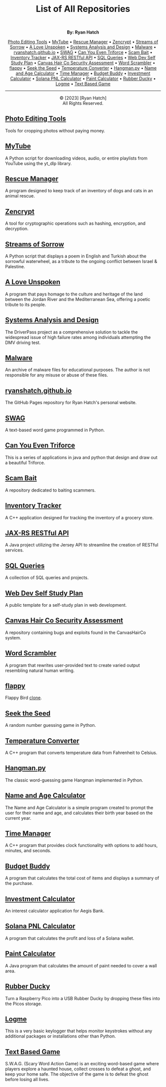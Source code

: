 <br>
<h1 align="center">List of All Repositories</h1>
<br>

<p align="center">
  <strong>By: Ryan Hatch</strong><br>
</p>

<p align="center">
  <a href="#photo-editing-tools">Photo Editing Tools</a> •
  <a href="#mytube">MyTube</a> •
  <a href="#rescue-manager">Rescue Manager</a> •
  <a href="#zencrypt">Zencrypt</a> •
  <a href="#streams-of-sorrow">Streams of Sorrow</a> •
  <a href="#a-love-unspoken">A Love Unspoken</a> •
  <a href="#systems-analysis-and-design">Systems Analysis and Design</a> •
  <a href="#malware">Malware</a> •
  <a href="#ryanshatchgithubio">ryanshatch.github.io</a> •
  <a href="#swag">SWAG</a> •
  <a href="#can-you-even-triforce">Can You Even Triforce</a> •
  <a href="#scam-bait">Scam Bait</a> •
  <a href="#inventory-tracker">Inventory Tracker</a> •
  <a href="#jax-rs-restful-api">JAX-RS RESTful API</a> •
  <a href="#sql-queries">SQL Queries</a> •
  <a href="#web-dev-self-study-plan">Web Dev Self Study Plan</a> •
  <a href="#canvas-hair-co-security-assessment">Canvas Hair Co Security Assessment</a> •
  <a href="#word-scrambler">Word Scrambler</a> •
  <a href="#flappy">flappy</a> •
  <a href="#seek-the-seed">Seek the Seed</a> •
  <a href="#temperature-converter">Temperature Converter</a> •
  <a href="#hangmanpy">Hangman.py</a> •
  <a href="#name-and-age-calculator">Name and Age Calculator</a> •
  <a href="#time-manager">Time Manager</a> •
  <a href="#budget-buddy">Budget Buddy</a> •
  <a href="#investment-calculator">Investment Calculator</a> •
  <a href="#solana-pnl-calculator">Solana PNL Calculator</a> •
  <a href="#paint-calculator">Paint Calculator</a> •
  <a href="#rubber-ducky">Rubber Ducky</a> •
  <a href="#logme">Logme</a> •
  <a href="#text-based-game">Text Based Game</a>
</p>

*****************************************************

<p align="center">
     &copy; [2023] [Ryan Hatch]<br>
     All Rights Reserved.
</p>

## <a id="photo-editing-tools"></a>[Photo Editing Tools](https://github.com/ryanshatch/Photo-Editing-Tools)
Tools for cropping photos without paying money.

## <a id="mytube"></a>[MyTube](https://github.com/ryanshatch/MyTube)
A Python script for downloading videos, audio, or entire playlists from YouTube using the yt_dlp library.

## <a id="rescue-manager"></a>[Rescue Manager](https://github.com/ryanshatch/Rescue-Manager)
A program designed to keep track of an inventory of dogs and cats in an animal rescue.

## <a id="zencrypt"></a>[Zencrypt](https://github.com/ryanshatch/Zencrypt)
A tool for cryptographic operations such as hashing, encryption, and decryption.

## <a id="streams-of-sorrow"></a>[Streams of Sorrow](https://github.com/ryanshatch/Streams-of-Sorrow)
A Python script that displays a poem in English and Turkish about the sorrowful waterwheel, as a tribute to the ongoing conflict between Israel & Palestine.

## <a id="a-love-unspoken"></a>[A Love Unspoken](https://github.com/ryanshatch/A-Love-Unspoken)
A program that pays homage to the culture and heritage of the land between the Jordan River and the Mediterranean Sea, offering a poetic tribute to its people.

## <a id="systems-analysis-and-design"></a>[Systems Analysis and Design](https://github.com/ryanshatch/Systems-Analysis-and-Design)
The DriverPass project as a comprehensive solution to tackle the widespread issue of high failure rates among individuals attempting the DMV driving test.

## <a id="malware"></a>[Malware](https://github.com/ryanshatch/Malware)
An archive of malware files for educational purposes. The author is not responsible for any misuse or abuse of these files.

## <a id="ryanshatch-github-io"></a>[ryanshatch.github.io](https://github.com/ryanshatch/ryanshatch.github.io)
The GitHub Pages repository for Ryan Hatch's personal website.

## <a id="swag"></a>[SWAG](https://github.com/ryanshatch/SWAG)
A text-based word game programmed in Python.

## <a id="can-you-even-triforce"></a>[Can You Even Triforce](https://github.com/ryanshatch/Can-You-Even-Triforce)
This is a series of applications in java and python that design and draw out a beautiful Triforce.

## <a id="scam-bait"></a>[Scam Bait](https://github.com/ryanshatch/Scam-Bait)
A repository dedicated to baiting scammers.

## <a id="inventory-tracker"></a>[Inventory Tracker](https://github.com/ryanshatch/Inventory-Tracker)
A C++ application designed for tracking the inventory of a grocery store.

## <a id="jax-rs-restful-api"></a>[JAX-RS RESTful API](https://github.com/ryanshatch/JAX-RS-RESTful-API)
A Java project utilizing the Jersey API to streamline the creation of RESTful services.

## <a id="sql-queries"></a>[SQL Queries](https://github.com/ryanshatch/SQL-Queries)
A collection of SQL queries and projects.

## <a id="web-dev-self-study-plan"></a>[Web Dev Self Study Plan](https://github.com/ryanshatch/Web-Dev-Self-Study-Plan)
A public template for a self-study plan in web development.

## <a id="canvas-hair-co-security-assessment"></a>[Canvas Hair Co Security Assessment](https://github.com/ryanshatch/CanvasHairCo-SecurityAssessment)
A repository containing bugs and exploits found in the CanvasHairCo system.

## <a id="word-scrambler"></a>[Word Scrambler](https://github.com/ryanshatch/Word-Scrambler)
A program that rewrites user-provided text to create varied output resembling natural human writing.

## <a id="flappy"></a>[flappy](https://github.com/ryanshatch/flappy)
Flappy Bird [clone](https://ryanshatch.com/Flappy-Bird).

## <a id="seek-the-seed"></a>[Seek the Seed](https://github.com/ryanshatch/Seek-the-Seed)
A random number guessing game in Python.

## <a id="temperature-converter"></a>[Temperature Converter](https://github.com/ryanshatch/Temperature-Converter)
A C++ program that converts temperature data from Fahrenheit to Celsius.

## <a id="hangman-py"></a>[Hangman.py](https://github.com/ryanshatch/Hangman.py)
The classic word-guessing game Hangman implemented in Python.

## <a id="name-and-age-calculator"></a>[Name and Age Calculator](https://github.com/ryanshatch/Name-and-Age-Calculator)
The Name and Age Calculator is a simple program created to prompt the user for their name and age, and calculates their birth year based on the current year.

## <a id="time-manager"></a>[Time Manager](https://github.com/ryanshatch/Time-Manager)
A C++ program that provides clock functionality with options to add hours, minutes, and seconds.

## <a id="budget-buddy"></a>[Budget Buddy](https://github.com/ryanshatch/Budget-Buddy)
A program that calculates the total cost of items and displays a summary of the purchase.

## <a id="investment-calculator"></a>[Investment Calculator](https://github.com/ryanshatch/Investment-Calculator)
An interest calculator application for Aegis Bank.

## <a id="solana-pnl-calculator"></a>[Solana PNL Calculator](https://github.com/ryanshatch/Solana-PNL-Calculator)
A program that calculates the profit and loss of a Solana wallet.

## <a id="paint-calculator"></a>[Paint Calculator](https://github.com/ryanshatch/Paint-Calculator)
A Java program that calculates the amount of paint needed to cover a wall area.

## <a id="rubber-ducky"></a>[Rubber Ducky](https://github.com/ryanshatch/Rubber-Ducky)
Turn a Raspberry Pico into a USB Rubber Ducky by dropping these files into the Picos storage.

## <a id="logme"></a>[Logme](https://github.com/ryanshatch/Logme)
This is a very basic keylogger that helps monitor keystrokes without any additional packages or installations other than Python.

## <a id="text-based-game"></a>[Text Based Game](https://github.com/ryanshatch/Text_Based_Game)
S.W.A.G. (Scary Word Action Game) is an exciting word-based game where players explore a haunted house, collect crosses to defeat a ghost, and keep your home safe. The objective of the game is to defeat the ghost before losing all lives.
